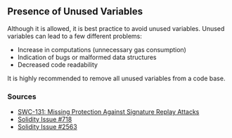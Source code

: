 ## Presence of Unused Variables

Although it is allowed, it is best practice to avoid unused variables. Unused variables can lead to a few different problems:

- Increase in computations (unnecessary gas consumption)
- Indication of bugs or malformed data structures
- Decreased code readability

It is highly recommended to remove all unused variables from a code base.

### Sources

- [SWC-131: Missing Protection Against Signature Replay Attacks](https://swcregistry.io/docs/SWC-131)
- [Solidity Issue #718](https://github.com/ethereum/solidity/issues/718)
- [Solidity Issue #2563](https://github.com/ethereum/solidity/issues/2563)